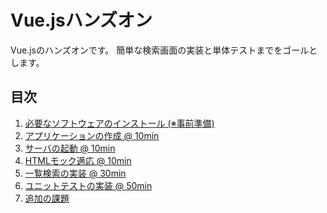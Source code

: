 # Vue.jsハンズオン

Vue.jsのハンズオンです。
簡単な検索画面の実装と単体テストまでをゴールとします。

## 目次

1. [必要なソフトウェアのインストール (※事前準備) ](install.md)
1. [アプリケーションの作成 @ 10min](startup.md)
1. [サーバの起動 @ 10min](server.md)
1. [HTMLモック適応 @ 10min](mock.md)
1. [一覧検索の実装 @ 30min](search.md)
1. [ユニットテストの実装 @ 50min](test.md)
1. [追加の課題](optional.md)
